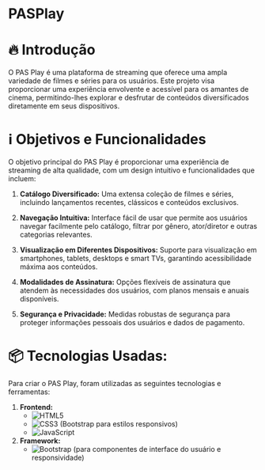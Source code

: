 # PASPlay

# 🔥 Introdução
O PAS Play é uma plataforma de streaming que oferece uma ampla variedade de filmes e séries para os usuários. Este projeto visa proporcionar uma experiência envolvente e acessível para os amantes de cinema, permitindo-lhes explorar e desfrutar de conteúdos diversificados diretamente em seus dispositivos.

# ℹ️ Objetivos e Funcionalidades
O objetivo principal do PAS Play é proporcionar uma experiência de streaming de alta qualidade, com um design intuitivo e funcionalidades que incluem:

1. **Catálogo Diversificado:** Uma extensa coleção de filmes e séries, incluindo lançamentos recentes, clássicos e conteúdos exclusivos.

2. **Navegação Intuitiva:** Interface fácil de usar que permite aos usuários navegar facilmente pelo catálogo, filtrar por gênero, ator/diretor e outras categorias relevantes.

3. **Visualização em Diferentes Dispositivos:** Suporte para visualização em smartphones, tablets, desktops e smart TVs, garantindo acessibilidade máxima aos conteúdos.

4. **Modalidades de Assinatura:** Opções flexíveis de assinatura que atendem às necessidades dos usuários, com planos mensais e anuais disponíveis.
   
5. **Segurança e Privacidade:** Medidas robustas de segurança para proteger informações pessoais dos usuários e dados de pagamento.

# 📦 Tecnologias Usadas:

Para criar o PAS Play, foram utilizadas as seguintes tecnologias e ferramentas:

1. **Frontend:**
   - ![HTML5](https://img.shields.io/badge/html5-%23E34F26.svg?style=for-the-badge&logo=html5&logoColor=white)
   - ![CSS3](https://img.shields.io/badge/css3-%231572B6.svg?style=for-the-badge&logo=css3&logoColor=white) (Bootstrap para estilos responsivos)
   - ![JavaScript](https://img.shields.io/badge/javascript-%23323330.svg?style=for-the-badge&logo=javascript&logoColor=%23F7DF1E)
2. **Framework:**
   - ![Bootstrap](https://img.shields.io/badge/bootstrap-%238511FA.svg?style=for-the-badge&logo=bootstrap&logoColor=white) (para componentes de interface do usuário e responsividade)

